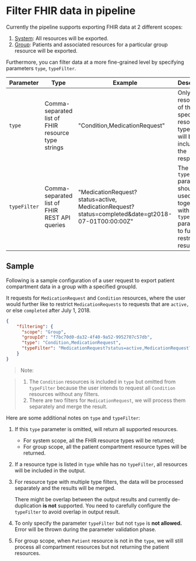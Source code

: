 # Filter FHIR data in pipeline 

Currently the pipeline supports exporting FHIR data at 2 different scopes:

1. [System](https://hl7.org/Fhir/uv/bulkdata/export/index.html#endpoint---system-level-export): All resources will be exported.
2. [Group](https://hl7.org/Fhir/uv/bulkdata/export/index.html#endpoint---group-of-patients): Patients and associated resources for a particular group resource will be exported. 

Furthermore, you can filter data at a more fine-grained level by specifying parameters `type`, `typeFilter`.

| Parameter | Type | Example | Description |
| --- | --- | --- | --- |
| `type` | Comma-separated list of FHIR resource type strings | "Condition,MedicationRequest" | Only resources of the specified resource types(s) will be included in the response. |
| `typeFilter` | Comma-separated list of FHIR REST API queries | "MedicationRequest?status=active,<br>MedicationRequest?status=completed&date=gt2018-07-01T00:00:00Z" | The `typeFilter` parameter should be used together with the `type` parameter to further restrict the results. |

## Sample

Following is a sample configuration of a user request to export patient compartment data in a group with a specified groupId.

It requests for `MedicationRequest` and `Condition` resources, where the user would further like to restrict `MedicationRequests` to requests that are `active,` or else `completed` after July 1, 2018.

``` json
{
    "filtering": {
      "scope": "Group",
      "groupId": "f7bc70d0-da32-4f40-9a52-9952707c57db",
      "type": "Condition,MedicationRequest",
      "typeFilter": "MedicationRequest?status=active,MedicationRequest?status=completed&date=gt2018-07-01T00:00:00Z"
    }
}
```

>Note:

>1. The `Condition` resources is included in `type` but omitted from `typeFilter` because the user intends to request all `Condition` resources without any filters.
>2. There are two filters for `MedicationRequest`, we will process them separately and merge the result.

Here are some additional notes on `type` and `typeFilter`:

1. If this `type` parameter is omitted, will return all supported resources.
   - For system scope, all the FHIR resource types will be returned; 
   - For group scope, all the patient compartment resource types will be returned.
  
2. If a resource type is listed in `type` while has no `typeFilter`, all resources will be included in the output.

3. For resource type with multiple type filters, the data will be processed separately and the results will be merged.

   There might be overlap between the output results and currently de-duplication **is not** supported. You need to carefully configure the `typeFilter` to avoid overlap in output result.

4. To only specify the parameter `typeFilter` but not `type` is **not allowed.** Error will be thrown during the parameter validation phase.

5. For group scope, when `Patient` resource is not in the `type`, we will still process all compartment resources but not returning the patient resources.
